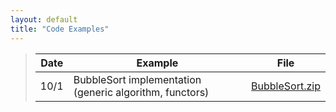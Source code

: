 ```yaml
---
layout: default
title: "Code Examples"
---
```


> Date | Example | File
> ---- | ------- | ----
> 10/1 | BubbleSort implementation (generic algorithm, functors) | [BubbleSort.zip](BubbleSort.zip)
